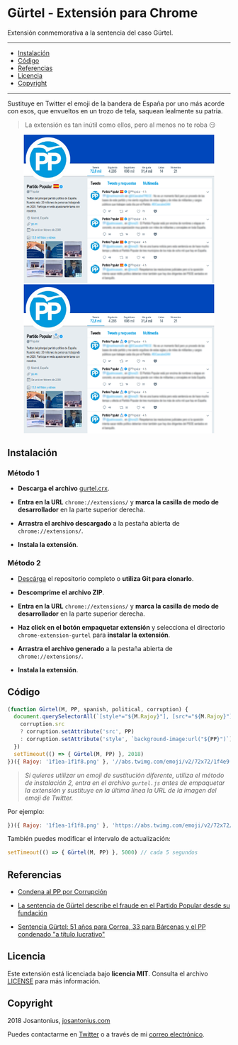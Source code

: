 # Gürtel - Extensión para Chrome

Extensión conmemorativa a la sentencia del caso Gürtel.

---

- [Instalación](#instalación)
- [Código](#codigo)
- [Referencias](#referencias)
- [Licencia](#licencia)
- [Copyright](#copyright)

---

Sustituye en Twitter el emoji de la bandera de España por uno más acorde con esos, que envueltos en un trozo de tela, saquean lealmente su patria.

  > La extensión es tan inútil como ellos, pero al menos no te roba :smirk:

<p align="center">
  <a href="assets/condena-pp-gurtel.png">
    <img width="430px" src="assets/condena-pp-gurtel.png">
  </a>
  <a href="assets/condena-pp-gurtel-2.png">
    <img width="430px" src="assets/condena-pp-gurtel-2.png">
  </a>
</p>

## Instalación

### Método 1

- **Descarga el archivo** [gurtel.crx](https://github.com/Josantonius/chrome-extension-gurtel/raw/master/gurtel.crx).

- **Entra en la URL** `chrome://extensions/` y **marca la casilla de modo de desarrollador** en la parte superior derecha.

- **Arrastra el archivo descargado** a la pestaña abierta de `chrome://extensions/`.

- **Instala la extensión**.

### Método 2

- [Descárga](https://github.com/Josantonius/chrome-extension-gurtel/archive/master.zip) el repositorio completo o **utiliza Git para clonarlo**.

- **Descomprime el archivo ZIP**.

- **Entra en la URL** `chrome://extensions/` y **marca la casilla de modo de desarrollador** en la parte superior derecha.

- **Haz click en el botón empaquetar extensión** y selecciona el directorio `chrome-extension-gurtel` para **instalar la extensión**.

- **Arrastra el archivo generado** a la pestaña abierta de `chrome://extensions/`.

- **Instala la extensión**.

## Código

```javascript
(function Gürtel(M, PP, spanish, political, corruption) {
  document.querySelectorAll(`[style*="${M.Rajoy}"], [src*="${M.Rajoy}"]`).forEach(corruption => {
    corruption.src
    ? corruption.setAttribute('src', PP)
    : corruption.setAttribute('style', `background-image:url("${PP}")`)
  })
  setTimeout(() => { Gürtel(M, PP) }, 2018)
})({ Rajoy: '1f1ea-1f1f8.png' }, '//abs.twimg.com/emoji/v2/72x72/1f4e9.png')
```

  > *Si quieres utilizar un emoji de sustitución diferente, utiliza el método de instalación 2, entra en el archivo `gurtel.js` antes de empaquetar la extensión y sustituye en la última línea la URL de la imagen del emoji de Twitter.*

Por ejemplo:

```javascript
})({ Rajoy: '1f1ea-1f1f8.png' }, 'https://abs.twimg.com/emoji/v2/72x72/1f4a9.png')
```

También puedes modificar el intervalo de actualización:

```javascript
setTimeout(() => { Gürtel(M, PP) }, 5000) // cada 5 segundos
```

## Referencias 

- [Condena al PP por Corrupción](http://www.publico.es/politica/rajoy-dijo-guertel-trama-pp.html)

- [La sentencia de Gürtel describe el fraude en el Partido Popular desde su fundación](https://www.eldiario.es/politica/sentencia-Gurtel-Partido-Popular-fundacion_0_774823627.html)

- [Sentencia Gürtel: 51 años para Correa, 33 para Bárcenas y el PP condenado "a título lucrativo"](https://www.eldiario.es/politica/Audiencia-Nacional-Correa-Barcenas_0_774472885.html)

## Licencia

Este extensión está licenciada bajo **licencia MIT**. Consulta el archivo [LICENSE](LICENSE) para más información.

## Copyright

2018 Josantonius, [josantonius.com](https://josantonius.com/)

Puedes contactarme en [Twitter](https://twitter.com/Josantonius) o a través de mi [correo electrónico](mailto:hello@josantonius.com).